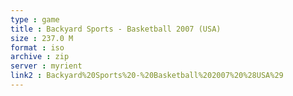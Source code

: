 ```yaml
---
type : game
title : Backyard Sports - Basketball 2007 (USA)
size : 237.0 M
format : iso
archive : zip
server : myrient
link2 : Backyard%20Sports%20-%20Basketball%202007%20%28USA%29
---
```

